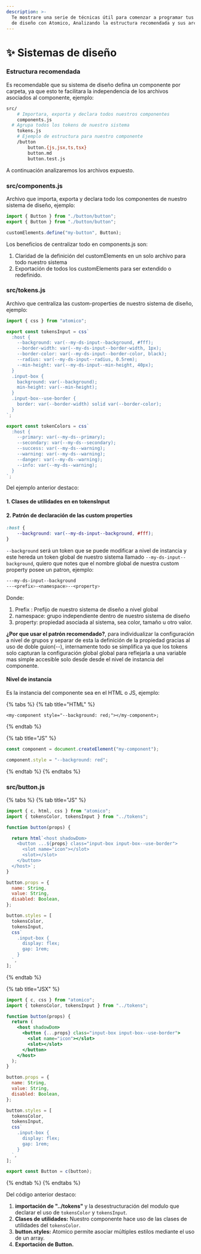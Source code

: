 ```yaml
---
description: >-
  Te mostrare una serie de técnicas útil para comenzar a programar tus sistemas
  de diseño con Atomico, Analizando la estructura recomendada y sus archivos.
---
```


# ✨ Sistemas de diseño

### Estructura recomendada

Es recomendable que su sistema de diseño defina un componente por carpeta, ya que esto te facilitara la independencia de los archivos asociados al componente, ejemplo: 

```bash
src/
	# Importara, exporta y declara todos nuestros componentes
	components.js 
  # Agrupa todos los tokens de nuestro sistema
	tokens.js
	# Ejemplo de estructura para nuestro componente
	/button
		button.{js,jsx,ts,tsx}
		button.md
		button.test.js
```

A continuación analizaremos los archivos expuesto.

### **src/components.js**

Archivo que importa, exporta y declara todo los componentes de nuestro sistema de diseño, ejemplo:

```javascript
import { Button } from "./button/button";
export { Button } from "./button/button";

customElements.define("my-button", Button);
```

Los beneficios de centralizar todo en components.js son:

1. Claridad de la definición del customElements en un solo archivo para todo nuestro sistema
2. Exportación de todos los customElements para ser extendido o redefinido.

### src/tokens.js

Archivo que centraliza las custom-properties de nuestro sistema de diseño, ejemplo:

```javascript
import { css } from "atomico";

export const tokensInput = css`
  :host {
    --background: var(--my-ds-input--background, #fff);
    --border-width: var(--my-ds-input--border-width, 1px);
    --border-color: var(--my-ds-input--border-color, black);
    --radius: var(--my-ds-input--radius, 0.5rem);
    --min-height: var(--my-ds-input--min-height, 40px);
  }
  .input-box {
    background: var(--background);
    min-height: var(--min-height);
  }
  .input-box--use-border {
    border: var(--border-width) solid var(--border-color);
  }
`;

export const tokenColors = css`
  :host {
    --primary: var(--my-ds--primary);
    --secondary: var(--my-ds--secondary);
    --success: var(--my-ds--warning);
    --warning: var(--my-ds--warning);
    --danger: var(--my-ds--warning);
    --info: var(--my-ds--warning);
  }
`;
```

Del ejemplo anterior destaco:

#### 1. Clases de utilidades en en tokensInput

#### 2. Patrón de declaración de las custom properties

```css
:host {
    --background: var(--my-ds-input--background, #fff);
}
```

`--background` será un token que se puede modificar a nivel de instancia y este hereda un token global de nuestro sistema llamado `--my-ds-input--background`, quiero que notes que el nombre global de nuestra custom property posee un patron, ejemplo:

```css
---my-ds-input--background
---<prefix>-<namespace>--<property>
```

Donde:

1. Prefix : Prefijo de nuestro sistema de diseño a nivel global
2. namespace: grupo independiente dentro de nuestro sistema   de diseño
3. property: propiedad asociada al sistema, sea color, tamaño u otro valor.

**¿Por que usar el patrón recomendado?**, para individualizar la configuración a nivel de grupos y separar de esta la definición de la propiedad gracias al uso de doble guion\(--\), internamente todo se simplifica ya que los tokens solo capturan la configuración global global para reflejarla a una variable mas simple accesible solo desde desde el nivel de instancia del componente.

#### Nivel de instancia 

Es la instancia del componente sea en el HTML o JS, ejemplo:

{% tabs %}
{% tab title="HTML" %}
```markup
<my-component style="--background: red;"></my-component>;
```
{% endtab %}

{% tab title="JS" %}
```javascript
const component = document.createElement("my-component");

component.style = "--background: red";
```
{% endtab %}
{% endtabs %}

### src/button.js

{% tabs %}
{% tab title="JS" %}
```javascript
import { c, html, css } from "atomico";
import { tokensColor, tokensInput } from "../tokens";

function button(props) {

  return html`<host shadowDom>
    <button ...${props} class="input-box input-box--use-border">
      <slot name="icon"></slot>
      <slot></slot>
    </button>
  </host>`;
}

button.props = {
  name: String,
  value: String,
  disabled: Boolean,
};

button.styles = [
  tokensColor,
  tokensInput,
  css`
    .input-box {
      display: flex;
      gap: 1rem;
    }
  `,
];
```
{% endtab %}

{% tab title="JSX" %}
```jsx
import { c, css } from "atomico";
import { tokensColor, tokensInput } from "../tokens";

function button(props) {
  return (
    <host shadowDom>
      <button {...props} class="input-box input-box--use-border">
        <slot name="icon"></slot>
        <slot></slot>
      </button>
    </host>
  );
}

button.props = {
  name: String,
  value: String,
  disabled: Boolean,
};

button.styles = [
  tokensColor,
  tokensInput,
  css`
    .input-box {
      display: flex;
      gap: 1rem;
    }
  `,
];

export const Button = c(button);

```
{% endtab %}
{% endtabs %}

Del código anterior destaco:

1. **importación de "../tokens"** y  la desestructuración del modulo que declarar el uso de `tokensColor` y `tokensInput`.
2. **Clases de utilidades:** Nuestro componente hace uso de las clases de utilidades del `tokensColor`.
3. **button.styles:** Atomico permite asociar múltiples estilos mediante el uso de un array.
4. **Exportación de Button.**



